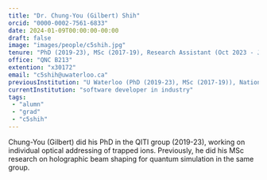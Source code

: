 ```yaml
---
title: "Dr. Chung-You (Gilbert) Shih"
orcid: "0000-0002-7561-6833"
date: 2024-01-09T00:00:00-00:00
draft: false
image: "images/people/c5shih.jpg"
tenure: "PhD (2019-23), MSc (2017-19), Research Assistant (Oct 2023 - Jan '24)"
office: "QNC B213"
extention: "x30172"
email: "c5shih@uwaterloo.ca"
previousInstitution: "U Waterloo (PhD (2019-23), MSc (2017-19)), National Taiwan University (BSc)"
currentInstitution: "software developer in industry"
tags:
 - "alumn"
 - "grad"
 - "c5shih"
---
```


Chung-You (Gilbert) did his PhD in the QITI group (2019-23), working on individual optical addressing of trapped ions. Previously, he did his MSc research on holographic beam shaping for quantum simulation in the same group. 
